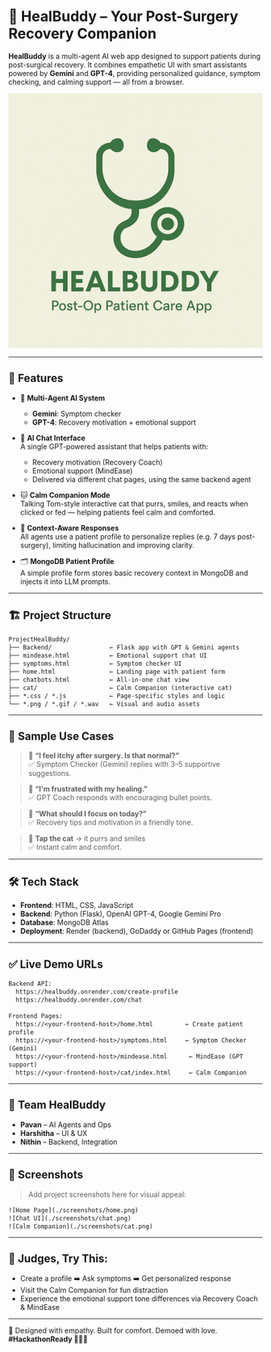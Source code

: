 # 🧠 HealBuddy – Your Post-Surgery Recovery Companion

**HealBuddy** is a multi-agent AI web app designed to support patients during post-surgical recovery. It combines empathetic UI with smart assistants powered by **Gemini** and **GPT-4**, providing personalized guidance, symptom checking, and calming support — all from a browser.

![HealBuddy Screenshot](./healbuddy.png)

---

## 🚀 Features

- 🤖 **Multi-Agent AI System**  
  - **Gemini**: Symptom checker  
  - **GPT-4**: Recovery motivation + emotional support

- 💬 **AI Chat Interface**  
  A single GPT-powered assistant that helps patients with:
  - Recovery motivation (Recovery Coach)
  - Emotional support (MindEase)
  - Delivered via different chat pages, using the same backend agent

- 🐱 **Calm Companion Mode**  
  Talking Tom-style interactive cat that purrs, smiles, and reacts when clicked or fed — helping patients feel calm and comforted.

- 🧠 **Context-Aware Responses**  
  All agents use a patient profile to personalize replies (e.g. 7 days post-surgery), limiting hallucination and improving clarity.

- 🗂️ **MongoDB Patient Profile**  
  A simple profile form stores basic recovery context in MongoDB and injects it into LLM prompts.

---

## 🏗️ Project Structure

```
ProjectHealBuddy/
├── Backend/                ← Flask app with GPT & Gemini agents
├── mindease.html           ← Emotional support chat UI
├── symptoms.html           ← Symptom checker UI
├── home.html               ← Landing page with patient form
├── chatbots.html           ← All-in-one chat view
├── cat/                    ← Calm Companion (interactive cat)
├── *.css / *.js            ← Page-specific styles and logic
└── *.png / *.gif / *.wav   ← Visual and audio assets
```

---

## 💬 Sample Use Cases

> 🧠 **“I feel itchy after surgery. Is that normal?”**  
> ✅ Symptom Checker (Gemini) replies with 3–5 supportive suggestions.

> 💪 **“I'm frustrated with my healing.”**  
> ✅ GPT Coach responds with encouraging bullet points.

> 🧘 **“What should I focus on today?”**  
> ✅ Recovery tips and motivation in a friendly tone.

> 🐾 **Tap the cat** → it purrs and smiles  
> ✅ Instant calm and comfort.

---

## 🛠️ Tech Stack

- **Frontend**: HTML, CSS, JavaScript  
- **Backend**: Python (Flask), OpenAI GPT-4, Google Gemini Pro  
- **Database**: MongoDB Atlas  
- **Deployment**: Render (backend), GoDaddy or GitHub Pages (frontend)

---

## ✅ Live Demo URLs

```
Backend API:
  https://healbuddy.onrender.com/create-profile
  https://healbuddy.onrender.com/chat

Frontend Pages:
  https://<your-frontend-host>/home.html         ← Create patient profile
  https://<your-frontend-host>/symptoms.html     ← Symptom Checker (Gemini)
  https://<your-frontend-host>/mindease.html      ← MindEase (GPT support)
  https://<your-frontend-host>/cat/index.html     ← Calm Companion
```

---

## 👥 Team HealBuddy

- **Pavan** – AI Agents and Ops  
- **Harshitha** – UI & UX  
- **Nithin** – Backend, Integration

---

## 📸 Screenshots

> Add project screenshots here for visual appeal:
```
![Home Page](./screenshots/home.png)
![Chat UI](./screenshots/chat.png)
![Calm Companion](./screenshots/cat.png)
```

---

## 🏁 Judges, Try This:

- Create a profile ➡️ Ask symptoms ➡️ Get personalized response  
- Visit the Calm Companion for fun distraction  
- Experience the emotional support tone differences via Recovery Coach & MindEase

---

🔗 Designed with empathy. Built for comfort. Demoed with love.  
**#HackathonReady 🧠💬🐾**
